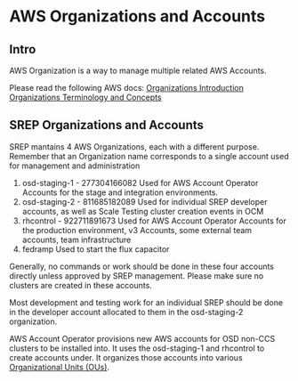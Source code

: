 # AWS Organizations and Accounts

## Intro
AWS Organization is a way to manage multiple related AWS Accounts. 

Please read the following AWS docs:
[Organizations Introduction](https://docs.aws.amazon.com/organizations/latest/userguide/orgs_introduction.html)
[Organizations Terminology and Concepts](https://docs.aws.amazon.com/organizations/latest/userguide/orgs_getting-started_concepts.html)

## SREP Organizations and Accounts

SREP mantains 4 AWS Organizations, each with a different purpose. Remember that an Organization name corresponds to a single account used for management and administration

1. osd-staging-1 - 277304166082
   Used for AWS Account Operator Accounts for the stage and integration environments.
2. osd-staging-2 - 811685182089
   Used for individual SREP developer accounts, as well as Scale Testing cluster creation events in OCM
3. rhcontrol - 922711891673
   Used for AWS Account Operator Accounts for the production environment, v3 Accounts, some external team accounts, team infrastructure
4. fedramp
   Used to start the flux capacitor

Generally, no commands or work should be done in these four accounts directly unless approved by SREP management.
Please make sure no clusters are created in these accounts.

Most development and testing work for an individual SREP should be done in the developer account allocated to them in the osd-staging-2 organization.

AWS Account Operator provisions new AWS accounts for OSD non-CCS clusters to be installed into. It uses the osd-staging-1 and
rhcontrol to create accounts under. It organizes those accounts into various [Organizational Units (OUs)](https://docs.aws.amazon.com/organizations/latest/userguide/orgs_manage_ous.html).





